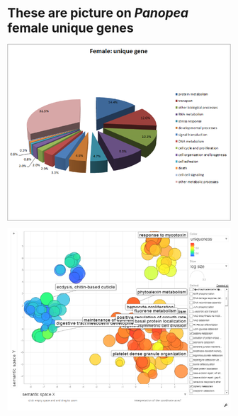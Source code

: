 # These are picture on *Panopea* female unique genes 
![Female](../img/Female_unique_genes_Miguel.png)


![Female](../img/Female_unique_genes_Miguel2.png)